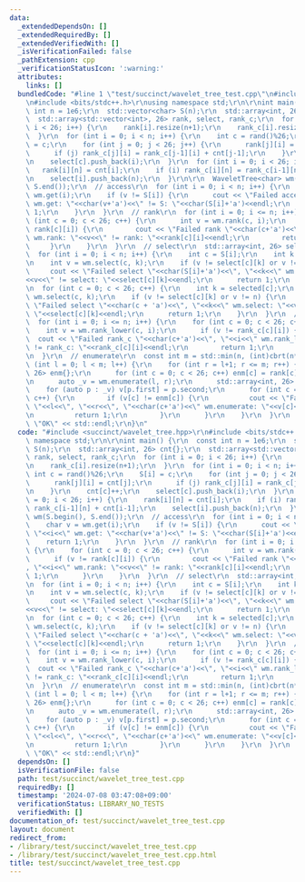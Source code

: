 ```yaml
---
data:
  _extendedDependsOn: []
  _extendedRequiredBy: []
  _extendedVerifiedWith: []
  _isVerificationFailed: false
  _pathExtension: cpp
  _verificationStatusIcon: ':warning:'
  attributes:
    links: []
  bundledCode: "#line 1 \"test/succinct/wavelet_tree_test.cpp\"\n#include <succinct/wavelet_tree.hpp>\r\
    \n#include <bits/stdc++.h>\r\nusing namespace std;\r\n\r\nint main() {\r\n  const\
    \ int n = 1e6;\r\n  std::vector<char> S(n);\r\n  std::array<int, 26> cnt{};\r\n\
    \  std::array<std::vector<int>, 26> rank, select, rank_c;\r\n  for (int i = 0;\
    \ i < 26; i++) {\r\n    rank[i].resize(n+1);\r\n    rank_c[i].resize(n+1);\r\n\
    \  }\r\n  for (int i = 0; i < n; i++) {\r\n    int c = rand()%26;\r\n    S[i]\
    \ = c;\r\n    for (int j = 0; j < 26; j++) {\r\n      rank[j][i] = cnt[j];\r\n\
    \      if (j) rank_c[j][i] = rank_c[j-1][i] + cnt[j-1];\r\n    }\r\n    cnt[c]++;\r\
    \n    select[c].push_back(i);\r\n  }\r\n  for (int i = 0; i < 26; i++) {\r\n \
    \   rank[i][n] = cnt[i];\r\n    if (i) rank_c[i][n] = rank_c[i-1][n] + cnt[i-1];\r\
    \n    select[i].push_back(n);\r\n  }\r\n\r\n  WaveletTree<char> wm(S.begin(),\
    \ S.end());\r\n  // access\r\n  for (int i = 0; i < n; i++) {\r\n    char v =\
    \ wm.get(i);\r\n    if (v != S[i]) {\r\n      cout << \"Failed access \"<<i<<\"\
    \ wm.get: \"<<char(v+'a')<<\" != S: \"<<char(S[i]+'a')<<endl;\r\n      return\
    \ 1;\r\n    }\r\n  }\r\n  // rank\r\n  for (int i = 0; i <= n; i++) {\r\n    for\
    \ (int c = 0; c < 26; c++) {\r\n      int v = wm.rank(c, i);\r\n      if (v !=\
    \ rank[c][i]) {\r\n        cout << \"Failed rank \"<<char(c+'a')<<\", \"<<i<<\"\
    \ wm.rank: \"<<v<<\" != rank: \"<<rank[c][i]<<endl;\r\n        return 1;\r\n \
    \     }\r\n    }\r\n  }\r\n  // select\r\n  std::array<int, 26> selected{};\r\n\
    \  for (int i = 0; i < n; i++) {\r\n    int c = S[i];\r\n    int k = selected[c]++;\r\
    \n    int v = wm.select(c, k);\r\n    if (v != select[c][k] or v != i) {\r\n \
    \     cout << \"Failed select \"<<char(S[i]+'a')<<\", \"<<k<<\" wm.select: \"\
    <<v<<\" != select: \"<<select[c][k]<<endl;\r\n      return 1;\r\n    }\r\n  }\r\
    \n  for (int c = 0; c < 26; c++) {\r\n    int k = selected[c];\r\n    int v =\
    \ wm.select(c, k);\r\n    if (v != select[c][k] or v != n) {\r\n      cout <<\
    \ \"Failed select \"<<char(c + 'a')<<\", \"<<k<<\" wm.select: \"<<v<<\" != select:\
    \ \"<<select[c][k]<<endl;\r\n      return 1;\r\n    }\r\n  }\r\n  // rank_c\r\n\
    \  for (int i = 0; i <= n; i++) {\r\n    for (int c = 0; c < 26; c++) {\r\n  \
    \    int v = wm.rank_lower(c, i);\r\n      if (v != rank_c[c][i]) {\r\n      \
    \  cout << \"Failed rank_c \"<<char(c+'a')<<\", \"<<i<<\" wm.rank_lower: \"<<v<<\"\
    \ != rank_c: \"<<rank_c[c][i]<<endl;\r\n        return 1;\r\n      }\r\n    }\r\
    \n  }\r\n  // enumerate\r\n  const int m = std::min(n, (int)cbrt(n*6));\r\n  for\
    \ (int l = 0; l < m; l++) {\r\n    for (int r = l+1; r <= m; r++) {\r\n      std::array<int,\
    \ 26> enm{};\r\n      for (int c = 0; c < 26; c++) enm[c] = rank[c][r] - rank[c][l];\r\
    \n      auto _v = wm.enumerate(l, r);\r\n      std::array<int, 26> v{};\r\n  \
    \    for (auto p : _v) v[p.first] = p.second;\r\n      for (int c = 0; c < 26;\
    \ c++) {\r\n        if (v[c] != enm[c]) {\r\n          cout << \"Failed enumerate\
    \ \"<<l<<\", \"<<r<<\", \"<<char(c+'a')<<\" wm.enumerate: \"<<v[c]<<\" != \"<<enm[c]<<endl;\r\
    \n          return 1;\r\n        }\r\n      }\r\n    }\r\n  }\r\n  std::cout <<\
    \ \"OK\" << std::endl;\r\n}\n"
  code: "#include <succinct/wavelet_tree.hpp>\r\n#include <bits/stdc++.h>\r\nusing\
    \ namespace std;\r\n\r\nint main() {\r\n  const int n = 1e6;\r\n  std::vector<char>\
    \ S(n);\r\n  std::array<int, 26> cnt{};\r\n  std::array<std::vector<int>, 26>\
    \ rank, select, rank_c;\r\n  for (int i = 0; i < 26; i++) {\r\n    rank[i].resize(n+1);\r\
    \n    rank_c[i].resize(n+1);\r\n  }\r\n  for (int i = 0; i < n; i++) {\r\n   \
    \ int c = rand()%26;\r\n    S[i] = c;\r\n    for (int j = 0; j < 26; j++) {\r\n\
    \      rank[j][i] = cnt[j];\r\n      if (j) rank_c[j][i] = rank_c[j-1][i] + cnt[j-1];\r\
    \n    }\r\n    cnt[c]++;\r\n    select[c].push_back(i);\r\n  }\r\n  for (int i\
    \ = 0; i < 26; i++) {\r\n    rank[i][n] = cnt[i];\r\n    if (i) rank_c[i][n] =\
    \ rank_c[i-1][n] + cnt[i-1];\r\n    select[i].push_back(n);\r\n  }\r\n\r\n  WaveletTree<char>\
    \ wm(S.begin(), S.end());\r\n  // access\r\n  for (int i = 0; i < n; i++) {\r\n\
    \    char v = wm.get(i);\r\n    if (v != S[i]) {\r\n      cout << \"Failed access\
    \ \"<<i<<\" wm.get: \"<<char(v+'a')<<\" != S: \"<<char(S[i]+'a')<<endl;\r\n  \
    \    return 1;\r\n    }\r\n  }\r\n  // rank\r\n  for (int i = 0; i <= n; i++)\
    \ {\r\n    for (int c = 0; c < 26; c++) {\r\n      int v = wm.rank(c, i);\r\n\
    \      if (v != rank[c][i]) {\r\n        cout << \"Failed rank \"<<char(c+'a')<<\"\
    , \"<<i<<\" wm.rank: \"<<v<<\" != rank: \"<<rank[c][i]<<endl;\r\n        return\
    \ 1;\r\n      }\r\n    }\r\n  }\r\n  // select\r\n  std::array<int, 26> selected{};\r\
    \n  for (int i = 0; i < n; i++) {\r\n    int c = S[i];\r\n    int k = selected[c]++;\r\
    \n    int v = wm.select(c, k);\r\n    if (v != select[c][k] or v != i) {\r\n \
    \     cout << \"Failed select \"<<char(S[i]+'a')<<\", \"<<k<<\" wm.select: \"\
    <<v<<\" != select: \"<<select[c][k]<<endl;\r\n      return 1;\r\n    }\r\n  }\r\
    \n  for (int c = 0; c < 26; c++) {\r\n    int k = selected[c];\r\n    int v =\
    \ wm.select(c, k);\r\n    if (v != select[c][k] or v != n) {\r\n      cout <<\
    \ \"Failed select \"<<char(c + 'a')<<\", \"<<k<<\" wm.select: \"<<v<<\" != select:\
    \ \"<<select[c][k]<<endl;\r\n      return 1;\r\n    }\r\n  }\r\n  // rank_c\r\n\
    \  for (int i = 0; i <= n; i++) {\r\n    for (int c = 0; c < 26; c++) {\r\n  \
    \    int v = wm.rank_lower(c, i);\r\n      if (v != rank_c[c][i]) {\r\n      \
    \  cout << \"Failed rank_c \"<<char(c+'a')<<\", \"<<i<<\" wm.rank_lower: \"<<v<<\"\
    \ != rank_c: \"<<rank_c[c][i]<<endl;\r\n        return 1;\r\n      }\r\n    }\r\
    \n  }\r\n  // enumerate\r\n  const int m = std::min(n, (int)cbrt(n*6));\r\n  for\
    \ (int l = 0; l < m; l++) {\r\n    for (int r = l+1; r <= m; r++) {\r\n      std::array<int,\
    \ 26> enm{};\r\n      for (int c = 0; c < 26; c++) enm[c] = rank[c][r] - rank[c][l];\r\
    \n      auto _v = wm.enumerate(l, r);\r\n      std::array<int, 26> v{};\r\n  \
    \    for (auto p : _v) v[p.first] = p.second;\r\n      for (int c = 0; c < 26;\
    \ c++) {\r\n        if (v[c] != enm[c]) {\r\n          cout << \"Failed enumerate\
    \ \"<<l<<\", \"<<r<<\", \"<<char(c+'a')<<\" wm.enumerate: \"<<v[c]<<\" != \"<<enm[c]<<endl;\r\
    \n          return 1;\r\n        }\r\n      }\r\n    }\r\n  }\r\n  std::cout <<\
    \ \"OK\" << std::endl;\r\n}"
  dependsOn: []
  isVerificationFile: false
  path: test/succinct/wavelet_tree_test.cpp
  requiredBy: []
  timestamp: '2024-07-08 03:47:08+09:00'
  verificationStatus: LIBRARY_NO_TESTS
  verifiedWith: []
documentation_of: test/succinct/wavelet_tree_test.cpp
layout: document
redirect_from:
- /library/test/succinct/wavelet_tree_test.cpp
- /library/test/succinct/wavelet_tree_test.cpp.html
title: test/succinct/wavelet_tree_test.cpp
---
```

